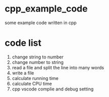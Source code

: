 # cpp_example_code
some example code written in cpp
# code list
1. change string to number
2. change number to string
3. read a file and split the line into many words
4. write a file
5. calculate running time
6. calculate CPU time
7. cpp vscode complie and debug setting
